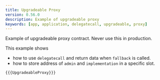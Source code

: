 ```yaml
---
title: Upgradeable Proxy
version: 0.56.0
description: Example of upgradeable proxy
keywords: [app, application, delegatecall, upgradeable, proxy]
---
```


Example of upgradeable proxy contract. Never use this in production.

This example shows

- how to use `delegatecall` and return data when `fallback` is called.
- how to store address of `admin` and `implementation` in a specific slot.

```solidity
{{{UpgradeableProxy}}}
```
